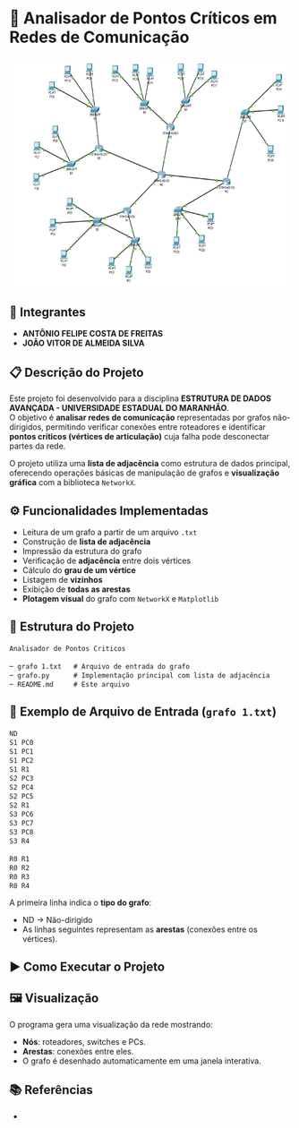 # 🧠 Analisador de Pontos Críticos em Redes de Comunicação
##
<p align="center">
  <img width="900" height="400" alt="image" src="Rede_de_Comunicação.png"/>
</p>

## 👥 Integrantes
- **ANTÔNIO FELIPE COSTA DE FREITAS**
- **JOÃO VITOR DE ALMEIDA SILVA** 



## 📋 Descrição do Projeto
Este projeto foi desenvolvido para a disciplina **ESTRUTURA DE DADOS AVANÇADA - UNIVERSIDADE ESTADUAL DO MARANHÃO**.  
O objetivo é **analisar redes de comunicação** representadas por grafos não-dirigidos, permitindo verificar conexões entre roteadores e identificar **pontos críticos (vértices de articulação)** cuja falha pode desconectar partes da rede.

O projeto utiliza uma **lista de adjacência** como estrutura de dados principal, oferecendo operações básicas de manipulação de grafos e **visualização gráfica** com a biblioteca `NetworkX`.


## ⚙️ Funcionalidades Implementadas
- Leitura de um grafo a partir de um arquivo `.txt`
- Construção de **lista de adjacência**
- Impressão da estrutura do grafo
- Verificação de **adjacência** entre dois vértices
- Cálculo do **grau de um vértice**
- Listagem de **vizinhos**
- Exibição de **todas as arestas**
- **Plotagem visual** do grafo com `NetworkX` e `Matplotlib`


## 🧩 Estrutura do Projeto
```text
Analisador de Pontos Criticos

─ grafo 1.txt   # Arquivo de entrada do grafo
─ grafo.py      # Implementação principal com lista de adjacência
─ README.md     # Este arquivo
```

## 📄 Exemplo de Arquivo de Entrada (`grafo 1.txt`)
```text
ND
S1 PC0
S1 PC1
S1 PC2
S1 R1
S2 PC3
S2 PC4
S2 PC5
S2 R1
S3 PC6
S3 PC7
S3 PC8
S3 R4

R0 R1
R0 R2
R0 R3
R0 R4
```
A primeira linha indica o **tipo do grafo**:
- ND → Não-dirigido    
- As linhas seguintes representam as **arestas** (conexões entre os vértices).


## ▶️ Como Executar o Projeto

###

## 🖼️ Visualização
O programa gera uma visualização da rede mostrando:
- **Nós**: roteadores, switches e PCs.
- **Arestas**: conexões entre eles.  
- O grafo é desenhado automaticamente em uma janela interativa.



## 📚 Referências
-
